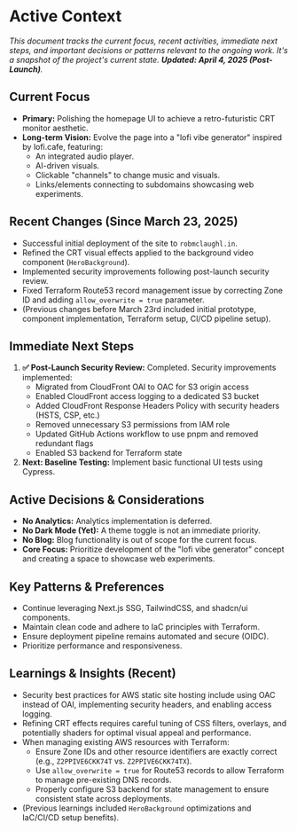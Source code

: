 # Active Context

*This document tracks the current focus, recent activities, immediate next steps, and important decisions or patterns relevant to the ongoing work. It's a snapshot of the project's current state. **Updated: April 4, 2025 (Post-Launch)**.*

## Current Focus

*   **Primary:** Polishing the homepage UI to achieve a retro-futuristic CRT monitor aesthetic.
*   **Long-term Vision:** Evolve the page into a "lofi vibe generator" inspired by lofi.cafe, featuring:
    *   An integrated audio player.
    *   AI-driven visuals.
    *   Clickable "channels" to change music and visuals.
    *   Links/elements connecting to subdomains showcasing web experiments.

## Recent Changes (Since March 23, 2025)

*   Successful initial deployment of the site to `robmclaughl.in`.
*   Refined the CRT visual effects applied to the background video component (`HeroBackground`).
*   Implemented security improvements following post-launch security review.
*   Fixed Terraform Route53 record management issue by correcting Zone ID and adding `allow_overwrite = true` parameter.
*   (Previous changes before March 23rd included initial prototype, component implementation, Terraform setup, CI/CD pipeline setup).

## Immediate Next Steps

1.  **✅ Post-Launch Security Review:** Completed. Security improvements implemented:
    * Migrated from CloudFront OAI to OAC for S3 origin access
    * Enabled CloudFront access logging to a dedicated S3 bucket
    * Added CloudFront Response Headers Policy with security headers (HSTS, CSP, etc.)
    * Removed unnecessary S3 permissions from IAM role
    * Updated GitHub Actions workflow to use pnpm and removed redundant flags
    * Enabled S3 backend for Terraform state
2.  **Next: Baseline Testing:** Implement basic functional UI tests using Cypress.

## Active Decisions & Considerations

*   **No Analytics:** Analytics implementation is deferred.
*   **No Dark Mode (Yet):** A theme toggle is not an immediate priority.
*   **No Blog:** Blog functionality is out of scope for the current focus.
*   **Core Focus:** Prioritize development of the "lofi vibe generator" concept and creating a space to showcase web experiments.

## Key Patterns & Preferences

*   Continue leveraging Next.js SSG, TailwindCSS, and shadcn/ui components.
*   Maintain clean code and adhere to IaC principles with Terraform.
*   Ensure deployment pipeline remains automated and secure (OIDC).
*   Prioritize performance and responsiveness.

## Learnings & Insights (Recent)

*   Security best practices for AWS static site hosting include using OAC instead of OAI, implementing security headers, and enabling access logging.
*   Refining CRT effects requires careful tuning of CSS filters, overlays, and potentially shaders for optimal visual appeal and performance.
*   When managing existing AWS resources with Terraform:
    * Ensure Zone IDs and other resource identifiers are exactly correct (e.g., `Z2PPIVE6CKK74T` vs. `Z2PPIVE6CKK74TX`).
    * Use `allow_overwrite = true` for Route53 records to allow Terraform to manage pre-existing DNS records.
    * Properly configure S3 backend for state management to ensure consistent state across deployments.
*   (Previous learnings included `HeroBackground` optimizations and IaC/CI/CD setup benefits).
